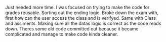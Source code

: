 Just needed more time. I was focused on trying to make the code for grades reusable. Sorting out the ending logic. Broke down the exam with, first how can the user access the class and is verifyed. Same with Class and assiments. Making sure all the datas logic is correct as the code reads down. Theres some old code committed out because it became complicated and manage to make code kinda cleaner. 
